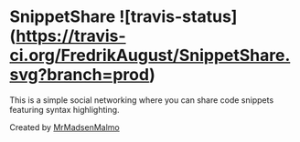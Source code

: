 # SnippetShare ![travis-status] (https://travis-ci.org/FredrikAugust/SnippetShare.svg?branch=prod)

This is a simple social networking where you can share code snippets featuring syntax highlighting. 

Created by [MrMadsenMalmo](http://mrmadsenmalmo.com)
